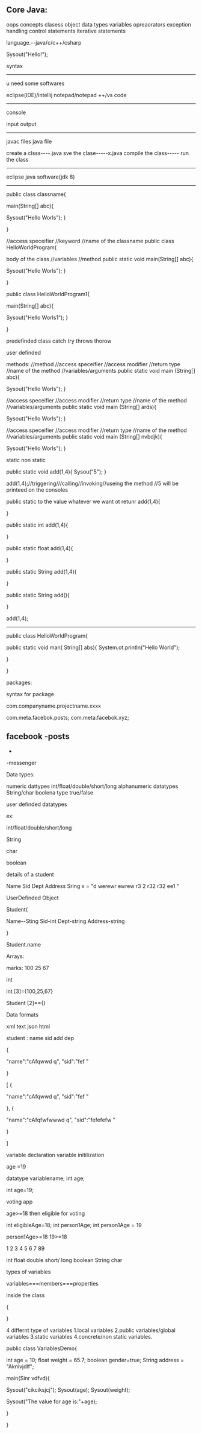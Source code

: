 Core Java:
---------
oops concepts
clasess
object
data types
variables
opreaorators
exception handling
control statements
iterative statements

language.--java/c/c++/csharp

Sysout("Hello!");

syntax

-----------------------
u need some softwares

eclipse(IDE)/intellij
notepad/notepad ++/vs code



---------------------

console

input
output

------------

javac files
java file


create a clsss----.java
sve the clase-----x.java
compile the class-----
run the class


---------------------------

eclipse
java software(jdk 8)

----------------------


public class classname{

main(String[] abc){

Sysout("Hello Worls");
}

}




//access speceifier        //keyword          //name of the classname
public                     class              HelloWorldProgram{

body of the class
//variables
//method
public static void main(String[] abc){

Sysout("Hello Worls");
}

}








public class HelloWorldProgram1{

main(String[] abc){

Sysout("Hello Worls1");
}

}



predefinded
class catch try  throws thorow  

user definded




methods:
//method
//access speceifier      //access modifier      //return type             //name of the method    //variables/arguments
public                   static                   void                    main                   (String[] abc){

Sysout("Hello Worls");
}

//access speceifier      //access modifier      //return type             //name of the method    //variables/arguments
public                   static                   void                    main                   (String[] ards){

Sysout("Hello Worls");
}


//access speceifier      //access modifier      //return type             //name of the method    //variables/arguments
public                   static                   void                    main                   (String[] nvbdjk){

Sysout("Hello Worls");
}



static 
non static




public static void add(1,4){
Sysou("5");
}

add(1,4);//triggering///calling//invoking//useing the method
//5 will be printeed on the consoles




public static to the value whatever we want ot retunr  add(1,4){

}

public static int  add(1,4){

}

public static float  add(1,4){

}

public static String  add(1,4){

}


public static String  add(){

}


add(1,4);



--------------

public class HelloWorldProgram{


public static void man( String[] abs){
System.ot.println("Hello World");

}





}


packages:

syntax for package

com.companyname.projectname.xxxx

com.meta.facebok.posts;
com.meta.facebok.xyz;


facebook
  -posts
   -
   -
  -messenger
  

Data types:

numeric dattypes
int/float/double/short/long
alphanumeric datatypes
String/char
boolena type
true/false

user definded datatypes

ex:

int/float/double/short/long

String

char

boolean

details of a student

Name
Sid
Dept
Address
Sring x = "d werewr ewrew r3	2 r32	 r32 ee1 "


UserDefinded Object

Student{

Name--Sting
Sid-int
Dept-string
Address-string



}



Student.name

Arrays:

marks:
100
25
67

int

int [3]={100,25,67}

Student [2]=={}

Data formats

xml
text
json
html


student :
name
sid
add
dep

{

"name":"cAfqwwd	q",
"sid":"fef	"



}


[
{

"name":"cAfqwwd	q",
"sid":"fef	"



},
{

"name":"cAfqfwfwwwd	q",
"sid":"fefefefw	"



}




]



variable declaration
variable initilization


age =19

datatype variablename;
int        age;

int        age=19;

voting app

age>=18 then eligible for voting

int eligibleAge=18;
int person1Age;
int person1Age = 19

person1Age>=18
19>=18



1
2
3
4
5
6
7
89

int
float
double
short/
long
boolean
String
char



types of variables


variables===members===properties

inside the class

{



}



4 differnt type of variables
1.local variables
2.public variables/global variables
3.static variables
4.concrete/non static variables.


public class VariablesDemo{

int age = 10;
float weight = 65.7;
boolean gender=true;
String address = "Aknivjdlf";


main(Sinr vdfvd){

Sysout("cikciksjcj");
Sysout(age);
Sysout(weight);

Sysout("The value for age is:"+age);



}


}














  






























